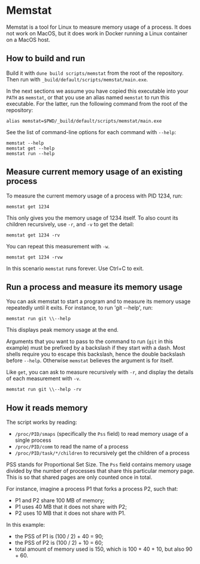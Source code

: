 # Memstat

Memstat is a tool for Linux to measure memory usage of a process.
It does not work on MacOS, but it does work in Docker running a Linux container
on a MacOS host.

## How to build and run

Build it with `dune build scripts/memstat` from the root of the repository.
Then run with `_build/default/scripts/memstat/main.exe`.

In the next sections we assume you have copied this executable
into your `PATH` as `memstat`, or that you use an alias named `memstat`
to run this executable. For the latter, run the following command
from the root of the repository:
```
alias memstat=$PWD/_build/default/scripts/memstat/main.exe
```
See the list of command-line options for each command with `--help`:
```
memstat --help
memstat get --help
memstat run --help
```

## Measure current memory usage of an existing process

To measure the current memory usage of a process with PID 1234, run:
```
memstat get 1234
```
This only gives you the memory usage of 1234 itself.
To also count its children recursively, use `-r`, and `-v` to get the detail:
```
memstat get 1234 -rv
```
You can repeat this measurement with `-w`.
```
memstat get 1234 -rvw
```
In this scenario `memstat` runs forever.
Use Ctrl+C to exit.

## Run a process and measure its memory usage

You can ask memstat to start a program and to measure its memory usage
repeatedly until it exits. For instance, to run 'git --help', run:
```
memstat run git \\--help
```
This displays peak memory usage at the end.

Arguments that you want to pass to the command to run (`git` in this example)
must be prefixed by a backslash if they start with a dash.
Most shells require you to escape this backslash, hence the double backslash
before `--help`. Otherwise `memstat` believes the argument is for itself.

Like `get`, you can ask to measure recursively with `-r`,
and display the details of each measurement with `-v`.
```
memstat run git \\--help -rv
```

## How it reads memory

The script works by reading:
- `/proc/PID/smaps` (specifically the `Pss` field) to read memory usage of a single process
- `/proc/PID/comm` to read the name of a process
- `/proc/PID/task/*/children` to recursively get the children of a process

PSS stands for Proportional Set Size.
The `Pss` field contains memory usage divided by the number of processes
that share this particular memory page.
This is so that shared pages are only counted once in total.

For instance, imagine a process P1 that forks a process P2, such that:
- P1 and P2 share 100 MB of memory;
- P1 uses 40 MB that it does not share with P2;
- P2 uses 10 MB that it does not share with P1.

In this example:
- the PSS of P1 is (100 / 2) + 40 = 90;
- the PSS of P2 is (100 / 2) + 10 = 60;
- total amount of memory used is 150, which is 100 + 40 + 10, but also 90 + 60.
